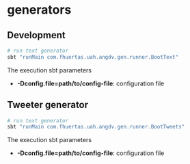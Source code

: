 # generators

## Development

```bash
# run text generator
sbt "runMain com.fhuertas.uah.angdv.gen.runner.BootText"
```

The execution sbt parameters 
 * **-Dconfig.file=path/to/config-file**: configuration file
 
 ## Tweeter generator
 ```bash
 # run text generator
 sbt "runMain com.fhuertas.uah.angdv.gen.runner.BootTweets"
 ```

The execution sbt parameters 
 * **-Dconfig.file=path/to/config-file**: configuration file

 
